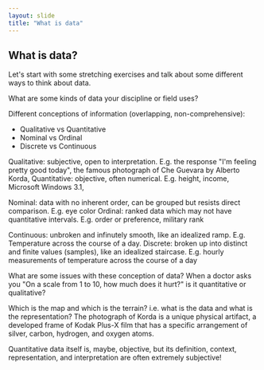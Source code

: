 ```yaml
---
layout: slide
title: "What is data"
---
```



## What is data?

Let's start with some stretching exercises and talk about some different ways to think about data.

What are some kinds of data your discipline or field uses?

Different conceptions of information (overlapping, non-comprehensive):

- Qualitative vs Quantitative
- Nominal vs Ordinal
- Discrete vs Continuous

<aside markdown="1" class="notes">
Qualitative: subjective, open to interpretation. E.g. the response "I'm feeling pretty good today", the famous photograph of Che Guevara by Alberto Korda, 
Quantitative: objective, often numerical. E.g. height, income, Microsoft Windows 3.1, 

Nominal: data with no inherent order, can be grouped but resists direct comparison. E.g. eye color
Ordinal: ranked data which may not have quantitative intervals. E.g. order or preference, military rank

Continuous: unbroken and infinutely smooth, like an idealized ramp. E.g. Temperature across the course of a day.
Discrete: broken up into distinct and finite values (samples), like an idealized staircase. E.g. hourly measurements of temperature across the course of a day

What are some issues with these conception of data?
When a doctor asks you "On a scale from 1 to 10, how much does it hurt?" is it quantitative or qualitative? 

Which is the map and which is the terrain? i.e. what is the data and what is the representation? The photograph of Korda is a unique physical artifact, a developed frame of Kodak Plus-X film that has a specific arrangement of silver, carbon, hydrogen, and oxygen atoms.

Quantitative data itself is, maybe, objective, but its 
definition, context, representation, and interpretation are often extremely subjective! 
</aside>
